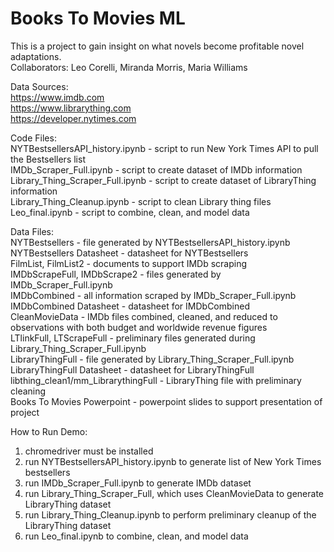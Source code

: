 # Books To Movies ML

This is a project to gain insight on what novels become profitable novel adaptations.</br>
Collaborators: Leo Corelli, Miranda Morris, Maria Williams

Data Sources:</br>
https://www.imdb.com</br>
https://www.librarything.com</br>
https://developer.nytimes.com

Code Files:</br>
NYTBestsellersAPI_history.ipynb - script to run New York Times API to pull the Bestsellers list</br>
IMDb_Scraper_Full.ipynb - script to create dataset of IMDb information</br>
Library_Thing_Scraper_Full.ipynb - script to create dataset of LibraryThing information</br>
Library_Thing_Cleanup.ipynb - script to clean Library thing files</br>
Leo_final.ipynb - script to combine, clean, and model data

Data Files:</br>
NYTBestsellers - file generated by NYTBestsellersAPI_history.ipynb</br>
NYTBestsellers Datasheet - datasheet for NYTBestsellers</br>
FilmList, FilmList2 - documents to support IMDb scraping</br>
IMDbScrapeFull, IMDbScrape2 - files generated by IMDb_Scraper_Full.ipynb</br>
IMDbCombined - all information scraped by IMDb_Scraper_Full.ipynb</br>
IMDbCombined Datasheet - datasheet for IMDbCombined</br>
CleanMovieData - IMDb files combined, cleaned, and reduced to observations with both budget and worldwide revenue figures</br>
LTlinkFull, LTScrapeFull - preliminary files generated during Library_Thing_Scraper_Full.ipynb </br>
LibraryThingFull - file generated by Library_Thing_Scraper_Full.ipynb</br>
LibraryThingFull Datasheet - datasheet for LibraryThingFull</br>
libthing_clean1/mm_LibrarythingFull - LibraryThing file with preliminary cleaning</br>
Books To Movies Powerpoint - powerpoint slides to support presentation of project</br>

How to Run Demo:</br>
1) chromedriver must be installed</br>
2) run NYTBestsellersAPI_history.ipynb to generate list of New York Times bestsellers</br>
3) run IMDb_Scraper_Full.ipynb to generate IMDb dataset</br>
4) run Library_Thing_Scraper_Full, which uses CleanMovieData to generate LibraryThing dataset</br>
5) run Library_Thing_Cleanup.ipynb to perform preliminary cleanup of the LibraryThing dataset</br>
6) run Leo_final.ipynb to combine, clean, and model data
